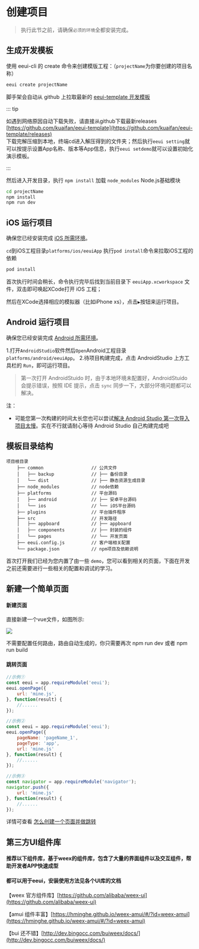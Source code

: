 # 创建项目

> 执行此节之前，请确保`必须的环境`全都安装完成。

## 生成开发模板 

使用 eeui-cli 的 create 命令来创建模版工程：（`projectName`为你要创建的项目名称）

```bash
eeui create projectName
```

脚手架会自动从 github 上拉取最新的 [eeui-template 开发模板](https://github.com/kuaifan/eeui-template)


::: tip 

如遇到网络原因自动下载失败，请直接从github下载最新releases [https://github.com/kuaifan/eeui-template](https://github.com/kuaifan/eeui-template/releases)<br/>下载完解压缩到本地，终端cd进入解压得到的文件夹；然后执行`eeui setting`就可以按提示设置App名称、版本等App信息，执行`eeui setdemo`就可以设置初始化演示模板。

:::


然后进入开发目录，执行 `npm install` 加载 `node_modules` Node.js基础模块

```bash
cd projectName
npm install
npm run dev
```

## iOS 运行项目

确保您已经安装完成 [iOS 所需环境](./env.html)。

`cd`到iOS工程目录`platforms/ios/eeuiApp` 执行`pod install`命令来拉取iOS工程的依赖

```bash
pod install
```

首次执行时间会稍长，命令执行完毕后找到当前目录下 `eeuiApp.xcworkspace` 文件，双击即可唤起XCode打开 iOS 工程；

然后在XCode选择相应的模拟器（比如iPhone xs），点击`▶`按钮来运行项目。


## Android 运行项目

确保您已经安装完成 [Android 所需环境](./env.html)。

1.打开`AndroidStudio`软件然后`Open`Android工程目录`platforms/android/eeuiApp`。
2.待项目构建完成，点击 AndroidStudio 上方工具栏的 `Run`，即可运行项目。

> 第一次打开 AndroidStuido 时，由于本地环境未配置好，AndroidStuido 会提示错误，按照 IDE 提示，点击 `sync` 同步一下，大部分环境问题都可以解决。

注：

* 可能您第一次构建的时间太长您也可以尝试[解决 Android Studio 第一次导入项目太慢](https://www.jianshu.com/p/ba8189146a6b)。实在不行就请耐心等待 Android Studio 自己构建完成吧


## 模板目录结构

```text
项目根目录
    ├── common                  // 公共文件
    │   ├── backup              // ├── 备份目录
    │   └── dist                // ├── 静态资源生成目录
    ├── node_modules            // node依赖
    ├── platforms               // 平台源码
    │   ├── android             // ├── 安卓平台源码
    │   └── ios                 // └── iOS平台源码
    ├── plugins                 // 平台插件程序
    ├── src                     // 开发路径
    │   ├── appboard            // ├── appboard
    │   ├── components          // ├── 封装的组件
    │   └── pages               // └── 开发页面  
    ├── eeui.config.js          // 客户端相关配置
    └── package.json            // npm项目及依赖说明
```

首次打开我们已经为您内置了由一些 `demo`，您可以看到相关的页面，下面在开发之前还需要进行一些相关的配置和调试的学习。

## 新建一个简单页面 

#### 新建页面

直接新建一个vue文件，如图所示:

![](./media/newpage.png)

不需要配置任何路由，路由自动生成的，你只需要再次 npm run dev 或者 npm run build

#### 跳转页面

```js
//示例①
const eeui = app.requireModule('eeui');
eeui.openPage({
    url: 'mine.js',
}, function(result) {
    //......
});

//示例②
const eeui = app.requireModule('eeui');
eeui.openPage({
    pageName: 'pageName_1',
    pageType: 'app',
    url: 'mine.js'
}, function(result) {
    //......
});

//示例③
const navigator = app.requireModule('navigator');
navigator.push({
    url: 'mine.js'
}, function(result) {
    //......
});
```

详情可查看 [怎么创建一个页面并做跳转](https://github.com/kuaifan/eeui/issues/13)

## 第三方UI组件库

#### 推荐以下组件库，基于weex的组件库，包含了大量的界面组件以及交互组件，帮助开发者APP快速成型
#### 都可以用于eeui，安装使用方法见各个UI库的文档

【weex 官方组件库】[https://github.com/alibaba/weex-ui](https://github.com/alibaba/weex-ui)

【amui 组件丰富】[https://hminghe.github.io/weex-amui/#/?id=weex-amui](https://hminghe.github.io/weex-amui/#/?id=weex-amui)

【bui 还不错】[http://dev.bingocc.com/buiweex/docs/](http://dev.bingocc.com/buiweex/docs/)

